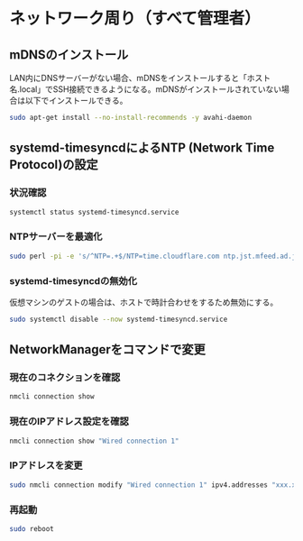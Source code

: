 # ネットワーク周り（すべて管理者）
## mDNSのインストール
LAN内にDNSサーバーがない場合、mDNSをインストールすると「ホスト名.local」でSSH接続できるようになる。mDNSがインストールされていない場合は以下でインストールできる。
```sh
sudo apt-get install --no-install-recommends -y avahi-daemon
```

## systemd-timesyncdによるNTP (Network Time Protocol)の設定
### 状況確認
```sh
systemctl status systemd-timesyncd.service
```

### NTPサーバーを最適化
```sh
sudo perl -pi -e 's/^NTP=.+$/NTP=time.cloudflare.com ntp.jst.mfeed.ad.jp time.windows.com/g' '/etc/systemd/timesyncd.conf'
```

### systemd-timesyncdの無効化
仮想マシンのゲストの場合は、ホストで時計合わせをするため無効にする。
```sh
sudo systemctl disable --now systemd-timesyncd.service
```

## NetworkManagerをコマンドで変更
### 現在のコネクションを確認
```sh
nmcli connection show
```

### 現在のIPアドレス設定を確認
```sh
nmcli connection show "Wired connection 1"
```

### IPアドレスを変更
```sh
sudo nmcli connection modify "Wired connection 1" ipv4.addresses "xxx.xxx.xxx.xxx/24, xxx.xxx.xxx.xxx/24"
```

### 再起動
```sh
sudo reboot
```
